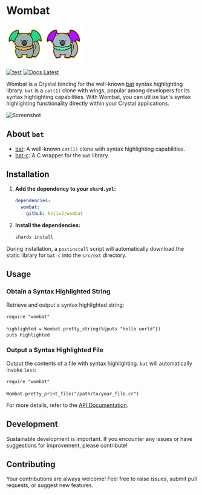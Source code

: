 # Wombat

<img src="logo/wombat_logo_green.png" width="20%"><img src="logo/wombat_logo_purple.png" width="20%">

[![test](https://github.com/kojix2/wombat/actions/workflows/test.yml/badge.svg)](https://github.com/kojix2/wombat/actions/workflows/test.yml)
[![Docs Latest](https://img.shields.io/badge/docs-latest-blue.svg)](https://kojix2.github.io/wombat/)

Wombat is a Crystal binding for the well-known [bat](https://github.com/sharkdp/bat) syntax highlighting library. `bat` is a `cat(1)` clone with wings, popular among developers for its syntax highlighting capabilities. With Wombat, you can utilize `bat`'s syntax highlighting functionality directly within your Crystal applications.

![Screenshot](https://github.com/user-attachments/assets/77a460a7-069b-42ee-b699-6b33cf587a57)

## About `bat`

- [bat](https://github.com/sharkdp/bat): A well-known `cat(1)` clone with syntax highlighting capabilities.
- [bat-c](https://github.com/kojix2/bat-c): A C wrapper for the `bat` library.

## Installation

1. **Add the dependency to your `shard.yml`:**

    ```yaml
    dependencies:
      wombat:
        github: kojix2/wombat
    ```

2. **Install the dependencies:**

    ```sh
    shards install
    ```

During installation, a `postinstall` script will automatically download the static library for `bat-c` into the `src/ext` directory.

## Usage

### Obtain a Syntax Highlighted String

Retrieve and output a syntax highlighted string:

```crystal
require "wombat"

highlighted = Wombat.pretty_string(%{puts "hello world"})
puts highlighted
```

### Output a Syntax Highlighted File

Output the contents of a file with syntax highlighting. `bat` will automatically invoke `less`:

```crystal
require "wombat"

Wombat.pretty_print_file("/path/to/your_file.cr")
```

For more details, refer to the [API Documentation](https://kojix2.github.io/wombat/).

## Development

Sustainable development is important. If you encounter any issues or have suggestions for improvement, please contribute!

## Contributing

Your contributions are always welcome! Feel free to raise issues, submit pull requests, or suggest new features.
